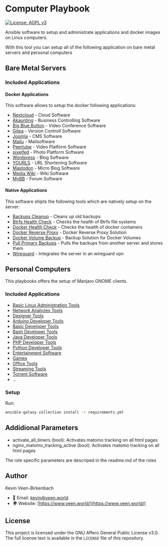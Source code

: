 # Computer Playbook
[![License: AGPL v3](https://img.shields.io/badge/License-AGPL%20v3-blue.svg)](https://www.gnu.org/licenses/agpl-3.0)

Ansible software to setup and administrate applications and docker images on Linux computers. 

With this tool you can setup all of the following application on bare metal servers and personal computers

## Bare Metal Servers

### Included Applications

#### Docker Applications

This software allows to setup the docker following applications:

- [Nextcloud](./roles/docker-nextcloud/README.md) - Cloud Software
- [Akaunting](./roles/docker-akaunting/README.md) - Business Controlling Software
- [Big Blue Button](./roles/docker-bigbluebutton/README.md) - Video Conference Software
- [Gitea](./roles/docker-gitea/README.md) - Version Controll Software
- [Joomla](./roles/docker-joomla/) - CMS Software
- [Mailu](./roles/docker-mailu/README.md) - Mailsoftware 
- [Peertube](./roles/docker-peertube/README.md) - Video Platform Software
- [pixelfed](./roles/docker-pixelfed/README.md) - Photo Platform Software
- [Wordpress](./roles/docker-wordpress/README.md) - Blog Software
- [YOURLS](./roles/docker-yourls/README.md) - URL Shortening Software
- [Mastodon](./roles/docker-mastodon/README.md) - Micro Blog Software
- [Media Wiki](./roles/docker-mediawiki/README.md) - Wiki Software
- [MyBB](./roles/docker-mybb/README.md) - Forum Software

#### Native Applications

This software shipts the following tools which are natively setup on the server:
- [Backups Cleanup](./roles/cleanup-backups-timer/README.md) - Cleans up old backups
- [Btrfs Health Check](./roles/health-btrfs/README.md) - Checks the health of Btrfs file systems
- [Docker Health Check](./roles/health-docker-container/) - Checks the health of docker containers
- [Docker Reverse Proxy](./roles/nginx-docker-reverse-proxy/README.md) - Docker Reverse Proxy Solution
- [Docker Volume Backup](./roles/backup-docker-to-local/) - Backup Solution for Docker Volumes
- [Pull Primary Backups](./roles/backup-remote-to-local/README.md) - Pulls the backups from another server and stores them
- [Wireguard](./roles/wireguard/README.md) - Integrates the server in an wireguard vpn

## Personal Computers

This playbooks offers the setup of Manjaro GNOME clients.

### Included Applications
- [Basic Linux Administration Tools](./roles/pc-administrator-tools/)
- [Network Analyzes Tools](./roles/pc-network-analyze-tools/)
- [Designer Tools](./roles/pc-designer-tools/)
- [Arduino Developer Tools](./roles/pc-developer-tools-arduino/)
- [Basic Developer Tools](./roles/pc-developer-tools/)
- [Bash Developer Tools](./roles/pc-developer-tools-bash/)
- [Java Developer Tools](./roles/pc-developer-tools-java/)
- [PHP Developer Tools](./roles/pc-developer-tools-php/)
- [Python Developer Tools](./roles/pc-developer-tools-python/)
- [Entertainment Software](./roles/pc-spotify/)
- [Games](./roles/pc-games/)
- [Office Tools](./roles/pc-office/)
- [Streaming Tools](./roles/pc-streaming-tools/)
- [Torrent Software](./roles/pc-qbittorrent/)
- ...

### Setup

Run:
```bash
ansible-galaxy collection install -r requirements.yml
```

## Addidional Parameters

- activate_all_timers (bool): Activates matomo tracking on all html pages
- nginx_matomo_tracking_active (bool): Activates matomo tracking on all html pages

The role specific parameters are descriped in the readme.md of the roles

## Author

Kevin Veen-Birkenbach  
- 📧 Email: [kevin@veen.world](mailto:kevin@veen.world)
- 🌍 Website: [https://www.veen.world/](https://www.veen.world/)

## License

This project is licensed under the GNU Affero General Public License v3.0. The full license text is available in the `LICENSE` file of this repository. 
